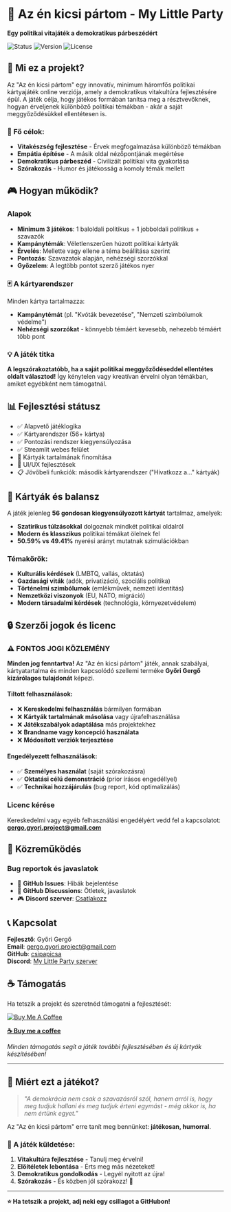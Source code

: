 # 🎲 Az én kicsi pártom - My Little Party

**Egy politikai vitajáték a demokratikus párbeszédért**

![Status](https://img.shields.io/badge/status-fejlesztés%20alatt-yellow)
![Version](https://img.shields.io/badge/version-0.1.0-blue)
![License](https://img.shields.io/badge/license-All%20Rights%20Reserved-red)

## 📖 Mi ez a projekt?

Az "Az én kicsi pártom" egy innovatív, minimum háromfős politikai kártyajáték online verziója, amely a demokratikus vitakultúra fejlesztésére épül. A játék célja, hogy játékos formában tanítsa meg a résztvevőknek, hogyan érveljenek különböző politikai témákban - akár a saját meggyőződésükkel ellentétesen is.

### 🎯 Fő célok:
- **Vitakészség fejlesztése** - Érvek megfogalmazása különböző témákban
- **Empátia építése** - A másik oldal nézőpontjának megértése
- **Demokratikus párbeszéd** - Civilizált politikai vita gyakorlása
- **Szórakozás** - Humor és játékosság a komoly témák mellett

## 🎮 Hogyan működik?

### Alapok
- **Minimum 3 játékos**: 1 baloldali politikus + 1 jobboldali politikus + szavazók
- **Kampánytémák**: Véletlenszerűen húzott politikai kártyák
- **Érvelés**: Mellette vagy ellene a téma beállítása szerint
- **Pontozás**: Szavazatok alapján, nehézségi szorzókkal
- **Győzelem**: A legtöbb pontot szerző játékos nyer

### 🃏 A kártyarendszer
Minden kártya tartalmazza:
- **Kampánytémát** (pl. "Kvóták bevezetése", "Nemzeti szimbólumok védelme")
- **Nehézségi szorzókat** - könnyebb témáért kevesebb, nehezebb témáért több pont

### 💡 A játék titka
**A legszórakoztatóbb, ha a saját politikai meggyőződéseddel ellentétes oldalt választod!** 
Így kénytelen vagy kreatívan érvelni olyan témákban, amiket egyébként nem támogatnál.


## 📊 Fejlesztési státusz

- ✅ Alapvető játéklogika
- ✅ Kártyarendszer (56+ kártya)
- ✅ Pontozási rendszer kiegyensúlyozása
- ✅ Streamlit webes felület
- 🔄 Kártyák tartalmának finomítása
- 🔄 UI/UX fejlesztések
- 📋 Jövőbeli funkciók: második kártyarendszer ("Hivatkozz a..." kártyák)

## 🎲 Kártyák és balansz

A játék jelenleg **56 gondosan kiegyensúlyozott kártyát** tartalmaz, amelyek:
- **Szatirikus túlzásokkal** dolgoznak mindkét politikai oldalról
- **Modern és klasszikus** politikai témákat ölelnek fel
- **50.59% vs 49.41%** nyerési arányt mutatnak szimulációkban

### Témakörök:
- **Kulturális kérdések** (LMBTQ, vallás, oktatás)
- **Gazdasági viták** (adók, privatizáció, szociális politika)
- **Történelmi szimbólumok** (emlékművek, nemzeti identitás)
- **Nemzetközi viszonyok** (EU, NATO, migráció)
- **Modern társadalmi kérdések** (technológia, környezetvédelem)

## 🔒 Szerzői jogok és licenc

### ⚠️ FONTOS JOGI KÖZLEMÉNY

**Minden jog fenntartva!** Az "Az én kicsi pártom" játék, annak szabályai, kártyatartalma és minden kapcsolódó szellemi terméke **Győri Gergő kizárólagos tulajdonát** képezi.

#### Tiltott felhasználások:
- ❌ **Kereskedelmi felhasználás** bármilyen formában
- ❌ **Kártyák tartalmának másolása** vagy újrafelhasználása
- ❌ **Játékszabályok adaptálása** más projektekhez
- ❌ **Brandname vagy koncepció használata**
- ❌ **Módosított verziók terjesztése**

#### Engedélyezett felhasználások:
- ✅ **Személyes használat** (saját szórakozásra)
- ✅ **Oktatási célú demonstráció** (prior írásos engedéllyel)
- ✅ **Technikai hozzájárulás** (bug report, kód optimalizálás)

### Licenc kérése
Kereskedelmi vagy egyéb felhasználási engedélyért vedd fel a kapcsolatot:
**gergo.gyori.project@gmail.com**

## 🤝 Közreműködés

### Bug reportok és javaslatok
- 🐛 **GitHub Issues**: Hibák bejelentése
- 💬 **GitHub Discussions**: Ötletek, javaslatok
- 🎮 **Discord szerver**: [Csatlakozz](https://discord.gg/AtnQJ6YcYA)

## 📞 Kapcsolat

**Fejlesztő**: Győri Gergő  
**Email**: gergo.gyori.project@gmail.com  
**GitHub**: [csipapicsa](https://github.com/csipapicsa)  
**Discord**: [My Little Party szerver](https://discord.gg/AtnQJ6YcYA)

## ☕ Támogatás

Ha tetszik a projekt és szeretnéd támogatni a fejlesztését:

[![Buy Me A Coffee](https://img.shields.io/badge/Buy%20Me%20A%20Coffee-Support%20Project-orange?style=for-the-badge&logo=buy-me-a-coffee)](https://buymeacoffee.com/savpank)

**[☕ Buy me a coffee](https://buymeacoffee.com/savpank)**

*Minden támogatás segít a játék további fejlesztésében és új kártyák készítésében!*

---

## 🎪 Miért ezt a játékot?

> *"A demokrácia nem csak a szavazásról szól, hanem arról is, hogy meg tudjuk hallani és meg tudjuk érteni egymást - még akkor is, ha nem értünk egyet."*

Az "Az én kicsi pártom" erre tanít meg bennünket: **játékosan, humorral**.

### 🌟 A játék küldetése:
1. **Vitakultúra fejlesztése** - Tanulj meg érvelni!
2. **Előítéletek lebontása** - Érts meg más nézeteket!
3. **Demokratikus gondolkodás** - Legyél nyitott az újra!
4. **Szórakozás** - És közben jól szórakozz! 🎉

---

**⭐ Ha tetszik a projekt, adj neki egy csillagot a GitHubon!**